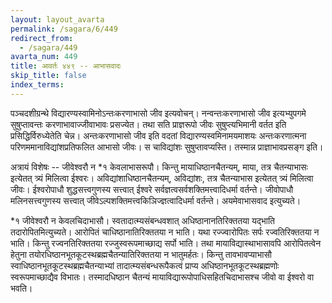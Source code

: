 ```yaml
---
layout: layout_avarta
permalink: /sagara/6/449
redirect_from:
  - /sagara/449
avarta_num: 449
title: आवर्तः ४४९ -- आभासवादः
skip_title: false
index_terms: 
---
```


पञ्चदशीग्रन्थे विद्यारण्यस्वामिनोऽन्तःकरणाभासो जीव इत्यवोचन्।
नन्वन्तःकरणाभासो जीव इत्यभ्युपगमे सुषुप्तावन्तः करणाभावाज्जीवाभावः
प्रसज्येत। तथा सति प्राज्ञरूपो जीवः सुषुप्त्यभिमानी वर्तत इति प्रसिद्धिर्विरुध्येतेति चेन्न। अन्तःकरणाभासो जीव इति वदतां विद्यारण्यस्वमिनामयमाशयः अन्तःकरणात्मना परिणममानाविद्यांशप्रतिफलित आभासो जीवः।
स चाविद्यांशः सुषुप्तावप्यस्ति। तस्मान्न प्राज्ञाभावप्रसङ्ग इति।

अत्रायं विशेषः -- जीवेश्वरौ न *१ केवलाभासरूपौ। किन्तु मायाधिष्ठानचैतन्यम्, माया, तत्र चैतन्याभासः इत्येतत् त्र्यं मिलित्वा ईश्वरः। अविद्यांशाधिष्ठानचैतन्यम्, अविद्यांशः, तत्र चैतन्याभास इत्येतत् त्र्यं मिलित्वा जीवः।
ईश्वरोपाधौ शुद्धसत्त्वगुणस्य सत्त्वात् ईश्वरे सर्वज्ञत्वसर्वशक्तिमत्त्वादिधर्मा वर्तन्ते।
जीवोपाधौ मलिनसत्त्वगुणस्य सत्त्वात् जीवेऽल्पशक्तिमत्त्वकिञिज्ज्ञत्वादिधर्मा
वर्तन्ते। अयमेवाभासवाद इत्युच्यते।

<div class="footnote" markdown="1">
*१ जीवेश्वरौ न केवलचिदाभासौ। स्वतादात्म्यसंबन्धवशात् अधिष्ठानानतिरिक्ततया यद्भाति तदारोपितमित्युच्यते। आरोपितं चाधिष्ठानातिरिक्ततया न भाति। यथा
रज्ज्वारोपितः सर्पः रज्वतिरिक्ततया न भाति। किन्तु रज्वनतिरिक्ततया रज्जुस्वरूपमाच्छाद्य सर्पो भाति। तथा मायाविद्यास्थाभासावपि आरोपितत्वेन हेतुना तयोरधिष्ठानभूतकूटस्थब्रह्मचैतन्यातिरिक्ततया न भातुमर्हतः। किन्तु तावभावप्याभासौ
स्वाधिष्ठानभूतकूटस्थब्रह्मचैतन्याभ्यां तादात्म्यसंबन्धरूपैकत्वं प्राप्य अधिष्ठानभूतकूटस्थब्रह्मणोः स्वरूपमाच्छाद्यैव विभातः। तस्मादधिष्ठान चैतन्यं मायाविद्यारूपोपाधिसहितचिदाभासश्च जीवो वा ईश्वरो वा भवति।
</div>